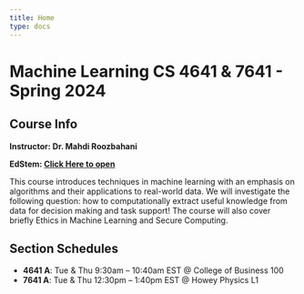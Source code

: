 ```yaml
---
title: Home
type: docs
---
```


# Machine Learning CS 4641 & 7641 - Spring 2024

## Course Info

**Instructor: Dr. Mahdi Roozbahani**

**EdStem: <a href="https://edstem.org/us/courses/50208/discussion/" target="_blank">Click Here to open</a>**

This course introduces techniques in machine learning with an emphasis on algorithms and their applications to real-world data. We will investigate the following question: how to computationally extract useful knowledge from data for decision making and task support! The course will also cover briefly Ethics in Machine Learning and Secure Computing.

## Section Schedules
- **4641 A**: Tue & Thu 9:30am – 10:40am EST @ College of Business 100
- **7641 A**: Tue & Thu 12:30pm – 1:40pm EST @ Howey Physics L1
